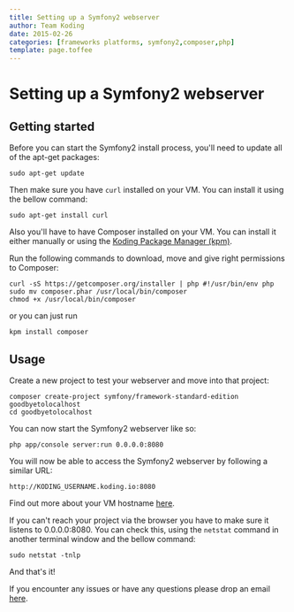 ```yaml
---
title: Setting up a Symfony2 webserver
author: Team Koding
date: 2015-02-26
categories: [frameworks platforms, symfony2,composer,php]
template: page.toffee
---
```


# Setting up a Symfony2 webserver

## Getting started

Before you can start the Symfony2 install process, you'll need to update all of the apt-get packages:

```
sudo apt-get update
```

Then make sure you have `curl` installed on your VM. You can install it using the bellow command:

```
sudo apt-get install curl
```

Also you'll have to have Composer installed on your VM. You can install it either manually or using the [Koding Package Manager (kpm)](http://learn.koding.com/guides/getting-started-kpm/).

Run the following commands to download, move and give right permissions to Composer:

```
curl -sS https://getcomposer.org/installer | php #!/usr/bin/env php
sudo mv composer.phar /usr/local/bin/composer
chmod +x /usr/local/bin/composer
```

or you can just run

```
kpm install composer
```

## Usage

Create a new project to test your webserver and move into that project:

```
composer create-project symfony/framework-standard-edition goodbyetolocalhost
cd goodbyetolocalhost
```

You can now start the Symfony2 webserver like so:

```
php app/console server:run 0.0.0.0:8080
```

You will now be able to access the Symfony2 webserver by following a similar URL:

```
http://KODING_USERNAME.koding.io:8080
```

Find out more about your VM hostname [here](http://learn.koding.com/faq/vm-hostname/).

If you can't reach your project via the browser you have to make sure it listens to 0.0.0.0:8080. You can check this, using the `netstat` command in another terminal window and the bellow command:

```
sudo netstat -tnlp
```

And that's it!

If you encounter any issues or have any questions please drop an email [here](mailto:support@koding.com).
